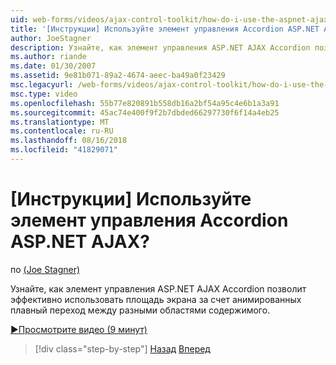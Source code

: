 ```yaml
---
uid: web-forms/videos/ajax-control-toolkit/how-do-i-use-the-aspnet-ajax-accordion-control
title: '[Инструкции] Используйте элемент управления Accordion ASP.NET AJAX? | Документы Майкрософт'
author: JoeStagner
description: Узнайте, как элемент управления ASP.NET AJAX Accordion позволит эффективно использовать площадь экрана за счет плавный анимированный переход между разных p содержимого...
ms.author: riande
ms.date: 01/30/2007
ms.assetid: 9e81b071-89a2-4674-aeec-ba49a0f23429
msc.legacyurl: /web-forms/videos/ajax-control-toolkit/how-do-i-use-the-aspnet-ajax-accordion-control
msc.type: video
ms.openlocfilehash: 55b77e820891b558db16a2bf54a95c4e6b1a3a91
ms.sourcegitcommit: 45ac74e400f9f2b7dbded66297730f6f14a4eb25
ms.translationtype: MT
ms.contentlocale: ru-RU
ms.lasthandoff: 08/16/2018
ms.locfileid: "41829071"
---
```

<a name="how-do-i-use-the-aspnet-ajax-accordion-control"></a>[Инструкции] Используйте элемент управления Accordion ASP.NET AJAX?
====================
по [(Joe Stagner)](https://github.com/JoeStagner)

Узнайте, как элемент управления ASP.NET AJAX Accordion позволит эффективно использовать площадь экрана за счет анимированных плавный переход между разными областями содержимого.

[&#9654;Просмотрите видео (9 минут)](https://channel9.msdn.com/Blogs/ASP-NET-Site-Videos/how-do-i-use-the-aspnet-ajax-accordion-control)

> [!div class="step-by-step"]
> [Назад](how-do-i-use-the-aspnet-ajax-alwaysvisible-control-extender.md)
> [Вперед](how-do-i-use-the-aspnet-ajax-collapsable-panel-extender.md)
